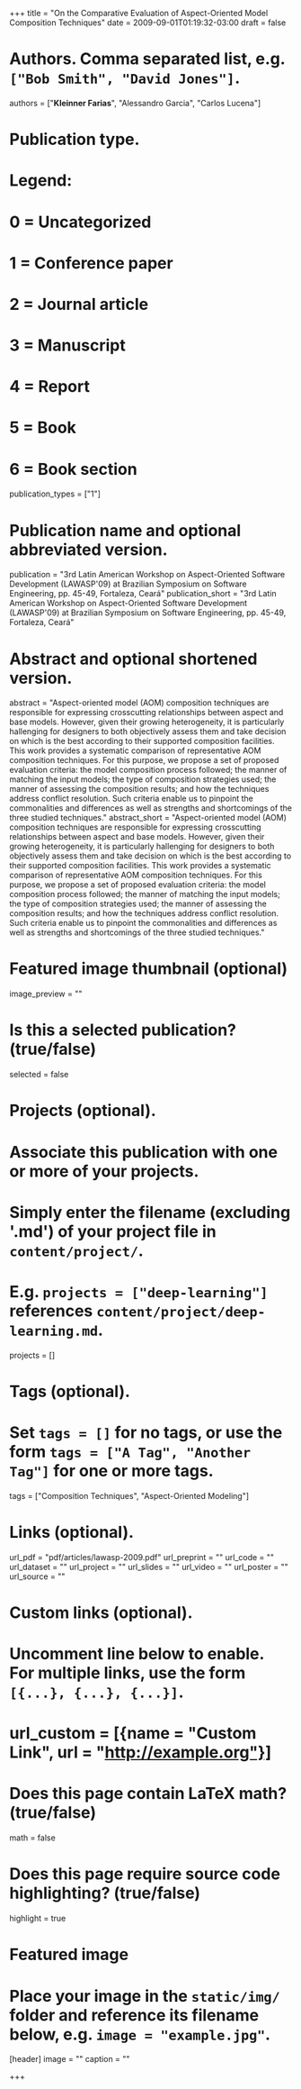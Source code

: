 +++
title = "On the Comparative Evaluation of Aspect-Oriented Model Composition Techniques"
date = 2009-09-01T01:19:32-03:00
draft = false

# Authors. Comma separated list, e.g. `["Bob Smith", "David Jones"]`.
authors = ["**Kleinner Farias**", "Alessandro Garcia", "Carlos Lucena"]

# Publication type.
# Legend:
# 0 = Uncategorized
# 1 = Conference paper
# 2 = Journal article
# 3 = Manuscript
# 4 = Report
# 5 = Book
# 6 = Book section
publication_types = ["1"]

# Publication name and optional abbreviated version.
publication = "3rd Latin American Workshop on Aspect-Oriented Software Development (LAWASP'09) at Brazilian Symposium on Software Engineering, pp. 45-49, Fortaleza, Ceará"
publication_short = "3rd Latin American Workshop on Aspect-Oriented Software Development (LAWASP'09) at Brazilian Symposium on Software Engineering, pp. 45-49, Fortaleza, Ceará"

# Abstract and optional shortened version.
abstract = "Aspect-oriented model (AOM) composition techniques are responsible  for  expressing  crosscutting relationships between aspect and base models. However, given their growing heterogeneity, it  is particularly hallenging for designers to both objectively assess them and take decision on which is the best  according to their supported composition facilities. This  work provides a systematic comparison of representative AOM composition techniques. For this purpose, we propose a set of proposed evaluation criteria: the model composition process followed; the  manner  of  matching the input  models; the type of  composition  strategies used; the manner of assessing the composition  results; and how  the techniques address conflict resolution. Such criteria enable us to pinpoint the commonalities and differences as well as strengths and shortcomings of the three studied techniques."
abstract_short = "Aspect-oriented model (AOM) composition techniques are responsible  for  expressing  crosscutting relationships between aspect and base models. However, given their growing heterogeneity, it  is particularly hallenging for designers to both objectively assess them and take decision on which is the best  according to their supported composition facilities. This  work provides a systematic comparison of representative AOM composition techniques. For this purpose, we propose a set of proposed evaluation criteria: the model composition process followed; the  manner  of  matching the input  models; the type of  composition  strategies used; the manner of assessing the composition  results; and how  the techniques address conflict resolution. Such criteria enable us to pinpoint the commonalities and differences as well as strengths and shortcomings of the three studied techniques."

# Featured image thumbnail (optional)
image_preview = ""

# Is this a selected publication? (true/false)
selected = false

# Projects (optional).
#   Associate this publication with one or more of your projects.
#   Simply enter the filename (excluding '.md') of your project file in `content/project/`.
#   E.g. `projects = ["deep-learning"]` references `content/project/deep-learning.md`.
projects = []

# Tags (optional).
#   Set `tags = []` for no tags, or use the form `tags = ["A Tag", "Another Tag"]` for one or more tags.
tags = ["Composition Techniques", "Aspect-Oriented Modeling"]

# Links (optional).
url_pdf = "pdf/articles/lawasp-2009.pdf"
url_preprint = ""
url_code = ""
url_dataset = ""
url_project = ""
url_slides = ""
url_video = ""
url_poster = ""
url_source = ""

# Custom links (optional).
#   Uncomment line below to enable. For multiple links, use the form `[{...}, {...}, {...}]`.
# url_custom = [{name = "Custom Link", url = "http://example.org"}]

# Does this page contain LaTeX math? (true/false)
math = false

# Does this page require source code highlighting? (true/false)
highlight = true

# Featured image
# Place your image in the `static/img/` folder and reference its filename below, e.g. `image = "example.jpg"`.
[header]
image = ""
caption = ""

+++
